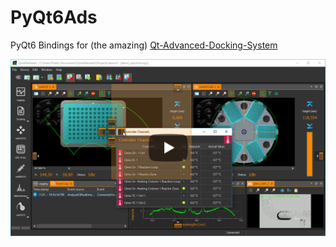# PyQt6Ads

PyQt6 Bindings for (the amazing) [Qt-Advanced-Docking-System](https://github.com/githubuser0xFFFF/Qt-Advanced-Docking-System)

[![Video Advanced Docking](https://github.com/githubuser0xFFFF/Qt-Advanced-Docking-System/blob/483bb7354ace8f07b76f483ec167e84467ac3977/doc/advanced-docking_video.png)](https://www.youtube.com/watch?v=7pdNfafg3Qc)
